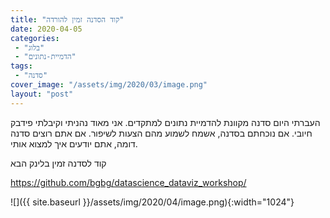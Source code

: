 ```yaml
---
title: "קוד הסדנה זמין להורדה"
date: 2020-04-05
categories: 
 - "בלוג"
 - "הדמיית-נתונים"
tags: 
 - "סדנה"
cover_image: "/assets/img/2020/03/image.png"
layout: "post"
---
```


העברתי היום סדנה מקוונת להדמיית נתונים למתקדים. אני מאוד נהניתי וקיבלתי פידבק חיובי. אם נוכחתם בסדנה, אשמח לשמוע מהם הצעות לשיפור. אם אתם רוצים סדנה דומה, אתם יודעים איך למצוא אותי.

קוד לסדנה זמין בלינק הבא

<https://github.com/bgbg/datascience_dataviz_workshop/>

![]({{ site.baseurl }}/assets/img/2020/04/image.png){:width="1024"}
